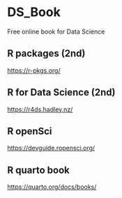 # DS_Book
Free online book for Data Science

## R packages (2nd)
https://r-pkgs.org/

## R for Data Science (2nd)
https://r4ds.hadley.nz/

## R openSci
https://devguide.ropensci.org/

## R quarto book
https://quarto.org/docs/books/
